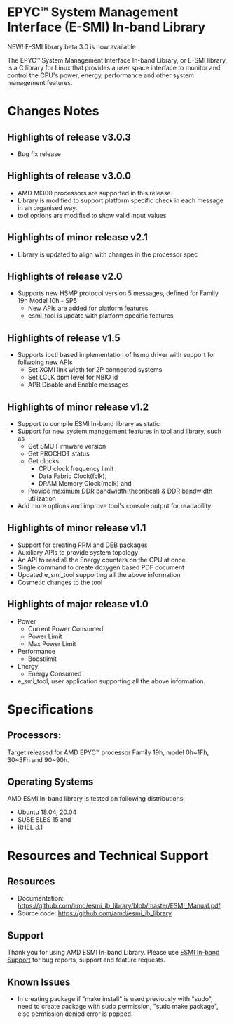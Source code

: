 
# EPYC™ System Management Interface (E-SMI) In-band Library

NEW! E-SMI library beta 3.0 is now available

The EPYC™ System Management Interface In-band Library, or E-SMI library, is a C library for Linux that provides a user space interface to monitor and control the CPU's power, energy, performance and other system management features.

# Changes Notes

## Highlights of release v3.0.3
* Bug fix release

## Highlights of release v3.0.0
* AMD MI300 processors are supported in this release.
* Library is modified to support platform specific check in each message in an organised way.
* tool options are modified to show valid input values

## Highlights of minor release v2.1
* Library is updated to align with changes in the processor spec

## Highlights of release v2.0

* Supports new HSMP protocol version 5 messages, defined for Family 19h Model 10h - SP5
    * New APIs are added for platform features
    * esmi_tool is update with platform specific features


## Highlights of release v1.5

* Supports ioctl based implementation of hsmp driver
  with support for follwoing new APIs
    * Set XGMI link width for 2P connected systems
    * Set LCLK dpm level for NBIO id
    * APB Disable and Enable messages

## Highlights of minor release v1.2

* Support to compile ESMI In-band library as static
* Support for new system management features in tool and library, such as
    * Get SMU Firmware version
    * Get PROCHOT status
    * Get clocks
        * CPU clock frequency limit
        * Data Fabric Clock(fclk),
        * DRAM Memory Clock(mclk) and
    * Provide maximum DDR bandwidth(theoritical) & DDR bandwidth utilization
* Add more options and improve tool's console output for readability

## Highlights of minor release v1.1

* Support for creating RPM and DEB packages
* Auxiliary APIs to provide system topology
* An API to read all the Energy counters on the CPU at once.
* Single command to create doxygen based PDF document
* Updated e_smi_tool supporting all the above information
* Cosmetic changes to the tool

## Highlights of major release v1.0

* Power
    * Current Power Consumed
    * Power Limit
    * Max Power Limit
* Performance
    * Boostlimit
* Energy
    * Energy Consumed
* e_smi_tool, user application supporting all the above information.

# Specifications

## Processors:
Target released for AMD EPYC™ processor Family 19h, model 0h~1Fh, 30~3Fh and 90~90h.

## Operating Systems
AMD ESMI In-band library is tested on following distributions
* Ubuntu 18.04, 20.04
* SUSE SLES 15 and
* RHEL 8.1

# Resources and Technical Support
## Resources
* Documentation:
	https://github.com/amd/esmi_ib_library/blob/master/ESMI_Manual.pdf
* Source code:
	https://github.com/amd/esmi_ib_library

## Support
Thank you for using AMD ESMI In-band Library. Please use [ESMI In-band Support](https://github.com/amd/esmi_ib_library/issues) for bug reports, support and feature requests.

## Known Issues
* In creating package if "make install" is used previously with "sudo", need to create package with sudo permission, "sudo make package", else permission denied error is popped.
